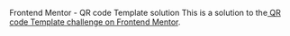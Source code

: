 Frontend Mentor - QR code Template solution
This is a solution to the<a href="https://www.frontendmentor.io/challenges/qr-code-component-iux_sIO_H"> QR code Template challenge on Frontend Mentor</a>.
